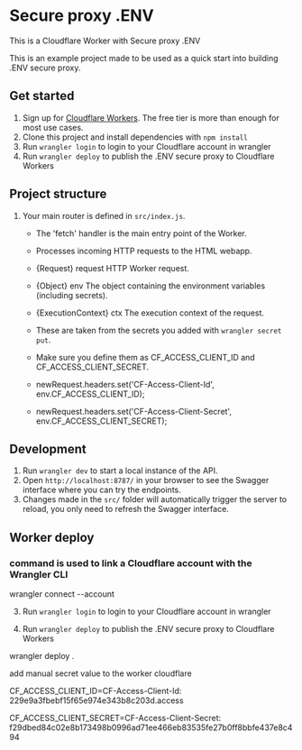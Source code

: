 # Secure proxy .ENV

This is a Cloudflare Worker with Secure proxy .ENV

This is an example project made to be used as a quick start into building .ENV 
secure proxy.


## Get started

1. Sign up for [Cloudflare Workers](https://workers.dev). The free tier is more than enough for most use cases.
2. Clone this project and install dependencies with `npm install`
3. Run `wrangler login` to login to your Cloudflare account in wrangler
4. Run `wrangler deploy` to publish the .ENV secure proxy to Cloudflare Workers

## Project structure

1. Your main router is defined in `src/index.js`.

   * The 'fetch' handler is the main entry point of the Worker.
   * Processes incoming HTTP requests to the HTML webapp.

   *   {Request} request HTTP Worker request.
   *   {Object} env The object containing the environment variables (including secrets).
   *   {ExecutionContext} ctx The execution context of the request.

   * These are taken from the secrets you added with `wrangler secret put`.
   * Make sure you define them as CF_ACCESS_CLIENT_ID and CF_ACCESS_CLIENT_SECRET.
   * newRequest.headers.set('CF-Access-Client-Id', env.CF_ACCESS_CLIENT_ID);
   * newRequest.headers.set('CF-Access-Client-Secret', env.CF_ACCESS_CLIENT_SECRET);


## Development

1. Run `wrangler dev` to start a local instance of the API.
2. Open `http://localhost:8787/` in your browser to see the Swagger interface where you can try the endpoints.
3. Changes made in the `src/` folder will automatically trigger the server to reload, you only need to refresh the Swagger interface.


## Worker deploy

### command is used to link a Cloudflare account with the Wrangler CLI

wrangler connect --account 

3. Run `wrangler login` to login to your Cloudflare account in wrangler
 
4. Run `wrangler deploy` to publish the .ENV secure proxy to Cloudflare Workers
   
wrangler deploy .


add manual secret value to the worker cloudflare

CF_ACCESS_CLIENT_ID=CF-Access-Client-Id: 229e9a3fbebf15f65e974e343b8c203d.access 

CF_ACCESS_CLIENT_SECRET=CF-Access-Client-Secret: f29dbed84c02e8b173498b0996ad71ee466eb83535fe27b0ff8bbfe437e8c494






